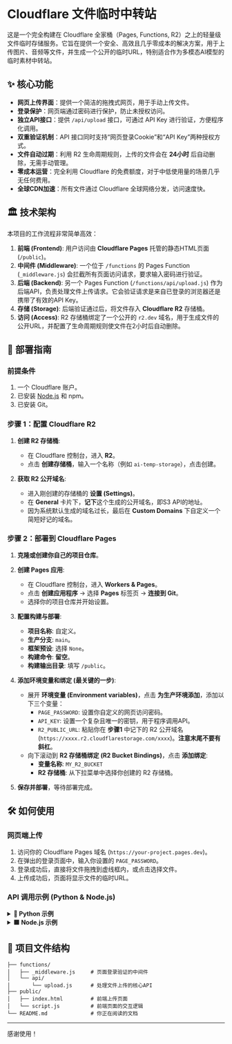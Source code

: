 # Cloudflare 文件临时中转站

这是一个完全构建在 Cloudflare 全家桶（Pages, Functions, R2）之上的轻量级文件临时存储服务。它旨在提供一个安全、高效且几乎零成本的解决方案，用于上传图片、音频等文件，并生成一个公开的临时URL，特别适合作为多模态AI模型的临时素材中转站。

## ✨ 核心功能

*   **网页上传界面**：提供一个简洁的拖拽式网页，用于手动上传文件。
*   **登录保护**：网页端通过密码进行保护，防止未授权访问。
*   **独立API接口**：提供 `/api/upload` 接口，可通过 API Key 进行验证，方便程序化调用。
*   **双重验证机制**：API 接口同时支持“网页登录Cookie”和“API Key”两种授权方式。
*   **文件自动过期**：利用 R2 生命周期规则，上传的文件会在 **24小时** 后自动删除，无需手动管理。
*   **零成本运营**：完全利用 Cloudflare 的免费额度，对于中低使用量的场景几乎无任何费用。
*   **全球CDN加速**：所有文件通过 Cloudflare 全球网络分发，访问速度快。

## 🏛️ 技术架构

本项目的工作流程非常简单高效：

1.  **前端 (Frontend)**: 用户访问由 **Cloudflare Pages** 托管的静态HTML页面 (`/public`)。
2.  **中间件 (Middleware)**: 一个位于 `/functions` 的 Pages Function (`_middleware.js`) 会拦截所有页面访问请求，要求输入密码进行验证。
3.  **后端 (Backend)**: 另一个 Pages Function (`/functions/api/upload.js`) 作为后端API，负责处理文件上传请求。它会验证请求是来自已登录的浏览器还是携带了有效的API Key。
4.  **存储 (Storage)**: 后端验证通过后，将文件存入 **Cloudflare R2** 存储桶。
5.  **访问 (Access)**: R2 存储桶绑定了一个公开的 `r2.dev` 域名，用于生成文件的公开URL，并配置了生命周期规则使文件在2小时后自动删除。

## 🚀 部署指南

### 前提条件

1.  一个 Cloudflare 账户。
2.  已安装 [Node.js](https://nodejs.org/) 和 npm。
3.  已安装 Git。

### 步骤 1：配置 Cloudflare R2

1.  **创建 R2 存储桶**:
    *   在 Cloudflare 控制台，进入 **R2**。
    *   点击 **创建存储桶**，输入一个名称（例如 `ai-temp-storage`），点击创建。

2.  **获取 R2 公开域名**:
    *   进入刚创建的存储桶的 **设置 (Settings)**。
    *   在 **General** 卡片下，**记下**这个生成的公开域名，即S3 API的地址。
    *   因为系统默认生成的域名过长，最后在 **Custom Domains** 下自定义一个简短好记的域名。

### 步骤 2：部署到 Cloudflare Pages

1.  **克隆或创建你自己的项目仓库**。

2.  **创建 Pages 应用**:
    *   在 Cloudflare 控制台，进入 **Workers & Pages**。
    *   点击 **创建应用程序** -> 选择 **Pages** 标签页 -> **连接到 Git**。
    *   选择你的项目仓库并开始设置。

3.  **配置构建与部署**:
    *   **项目名称**: 自定义。
    *   **生产分支**: `main`。
    *   **框架预设**: 选择 `None`。
    *   **构建命令**: **留空**。
    *   **构建输出目录**: 填写 `/public`。

4.  **添加环境变量和绑定 (最关键的一步)**:
    *   展开 **环境变量 (Environment variables)**，点击 **为生产环境添加**，添加以下三个变量：
        *   `PAGE_PASSWORD`: 设置你自定义的网页访问密码。
        *   `API_KEY`: 设置一个复杂且唯一的密钥，用于程序调用API。
        *   `R2_PUBLIC_URL`: 粘贴你在 **步骤1** 中记下的 R2 公开域名 (`https://xxxx.r2.cloudflarestorage.com/xxxx`)。**注意末尾不要有斜杠**。
    *   向下滚动到 **R2 存储桶绑定 (R2 Bucket Bindings)**，点击 **添加绑定**:
        *   **变量名称**: `MY_R2_BUCKET`
        *   **R2 存储桶**: 从下拉菜单中选择你创建的 R2 存储桶。

5.  **保存并部署**，等待部署完成。

## 🛠️ 如何使用

### 网页端上传

1.  访问你的 Cloudflare Pages 域名 (`https://your-project.pages.dev`)。
2.  在弹出的登录页面中，输入你设置的 `PAGE_PASSWORD`。
3.  登录成功后，直接将文件拖拽到虚线框内，或点击选择文件。
4.  上传成功后，页面将显示文件的临时URL。

### API 调用示例 (Python & Node.js)

<details>
<summary><strong>🐍 Python 示例</strong></summary>

> 需要先安装 `requests` 库: `pip install requests`

```python
import requests
import os

# --- 配置 ---
# 你的 Cloudflare Pages 项目的 URL
CLOUDFLARE_PAGES_URL = "https://your-project.pages.dev" 
# 你在 Cloudflare 中设置的 API Key
API_KEY = "your-super-secret-api-key"
# 要上传的本地文件路径
FILE_PATH = "./cat_image.png" 

# 准备请求
upload_url = f"{CLOUDFLARE_PAGES_URL}/api/upload"
headers = {
    "x-api-key": API_KEY
}

# 检查文件是否存在
if not os.path.exists(FILE_PATH):
    print(f"❌ 错误: 文件未找到于路径 {FILE_PATH}")
else:
    with open(FILE_PATH, 'rb') as f:
        files = {'file': (os.path.basename(FILE_PATH), f)}
        
        print(f"🚀 正在上传文件: {os.path.basename(FILE_PATH)}...")
        try:
            response = requests.post(upload_url, headers=headers, files=files, timeout=60)

            if response.status_code == 200:
                data = response.json()
                print("✅ 上传成功!")
                print(f"   URL: {data['url']}")
            else:
                print(f"❌ 上传失败，状态码: {response.status_code}")
                print(f"   错误信息: {response.text}")

        except requests.exceptions.RequestException as e:
            print(f"发生网络错误: {e}")

```

</details>

<details>
<summary><strong>🟩 Node.js 示例</strong></summary>

> 需要先安装 `axios` 和 `form-data` 库: `npm install axios form-data`

```javascript
// 引入所需的库
const axios = require('axios');
const fs = require('fs');
const path = require('path');
const FormData = require('form-data');

// --- 配置 ---
// 你的 Cloudflare Pages 项目的 URL
const CLOUDFLARE_PAGES_URL = "https://your-project.pages.dev"; 
// 你在 Cloudflare 中设置的 API Key
const API_KEY = "your-super-secret-api-key"; 
// 要上传的本地文件路径
const FILE_PATH = "./your_audio.mp3"; 

/**
 * 上传文件到临时中转站的函数
 * @param {string} filePath - 本地文件的路径
 */
async function uploadFile(filePath) {
    // 检查文件是否存在
    if (!fs.existsSync(filePath)) {
        console.error(`❌ 错误：文件未找到于路径 ${filePath}`);
        return;
    }

    // 准备请求
    const uploadUrl = `${CLOUDFLARE_PAGES_URL}/api/upload`;
    
    // 创建一个 FormData 实例
    const formData = new FormData();
    formData.append('file', fs.createReadStream(filePath));

    // 准备请求头
    const headers = {
        'x-api-key': API_KEY,
        ...formData.getHeaders() // 自动设置 Content-Type 和 Content-Length
    };

    console.log(`🚀 正在上传文件: ${path.basename(filePath)}...`);

    try {
        const response = await axios.post(uploadUrl, formData, {
            headers: headers,
            timeout: 60000 // 60秒超时
        });

        if (response.status === 200) {
            console.log("✅ 上传成功!");
            console.log(`   URL: ${response.data.url}`);
        }
    } catch (error) {
        console.error("❌ 上传过程中发生错误:");
        if (error.response) {
            console.error(`   状态码: ${error.response.status}`);
            console.error(`   响应数据: ${JSON.stringify(error.response.data)}`);
        } else if (error.request) {
            console.error("   未收到服务器响应，请检查网络或URL。");
        } else {
            console.error('   请求设置错误:', error.message);
        }
    }
}

// 执行上传函数
uploadFile(FILE_PATH);
```

</details>

## 📁 项目文件结构

```.
├── functions/
│   ├── _middleware.js     # 页面登录验证的中间件
│   └── api/
│       └── upload.js      # 处理文件上传的核心API
├── public/
│   ├── index.html         # 前端上传页面
│   └── script.js          # 前端页面的交互逻辑
└── README.md              # 你正在阅读的文档
```

---
感谢使用！
